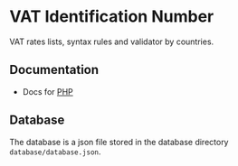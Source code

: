 # VAT Identification Number

VAT rates lists, syntax rules and validator by countries.


## Documentation

- Docs for [PHP](./docs/php.md)


## Database

The database is a json file stored in the database directory `database/database.json`.